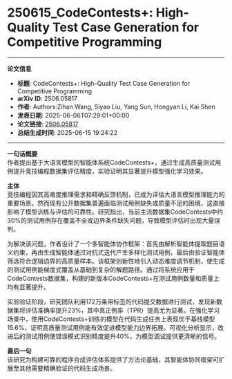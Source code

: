# 250615_CodeContests+: High-Quality Test Case Generation for Competitive Programming

---
**论文信息**

- **标题**: CodeContests+: High-Quality Test Case Generation for Competitive Programming
- **arXiv ID**: 2506.05817
- **作者**: Authors:Zihan Wang, Siyao Liu, Yang Sun, Hongyan Li, Kai Shen
- **发表日期**: 2025-06-06T07:29:01+00:00
- **论文链接**: [2506.05817](https://arxiv.org/abs/2506.05817)
- **总结生成时间**: 2025-06-15 19:24:22

---

**一句话概要**  
作者提出基于大语言模型的智能体系统CodeContests+，通过生成高质量测试用例提升竞技编程数据集评估精度，实验证明其显著提升模型强化学习效果。

**主体**  
竞技编程因其高难度推理需求和精确反馈机制，已成为评估大语言模型推理能力的重要场景。然而现有公开数据集普遍面临测试用例缺失或质量不足的困境，这直接影响了模型训练与评估的可靠性。研究指出，当前主流数据集CodeContests中约30%的测试用例存在覆盖不全或边界条件缺失问题，导致模型评估时出现大量误判。

为解决该问题，作者设计了一个多智能体协作框架：首先由解析智能体提取题目语义约束，再由生成智能体通过对抗式迭代产生多样化测试用例，最后由验证智能体筛选符合逻辑边界的高质量样本。该框架创新性地引入动态难度调节机制，使生成的测试用例能梯度式覆盖从基础到复杂的解题路径。通过将系统应用于CodeContests数据集，构建的新版本CodeContests+在测试用例数量和质量上均有显著提升。

实验验证阶段，研究团队利用172万条带标签的代码提交数据进行测试，发现新数据集将评估准确率提升23%，其中真正例率（TPR）提高尤为显著。在强化学习场景中，使用CodeContests+训练的模型在代码生成任务上表现优于基线模型15.6%，证明高质量测试用例能有效促进模型能力边界拓展。可视化分析显示，改进后的测试用例使错误模式识别精度提升40%，为模型调试提供更清晰的信号。

**最后一句**  
该研究为构建可靠的程序合成评估体系提供了方法论基础，其智能体协同框架可扩展至其他需要精确验证的代码生成场景。